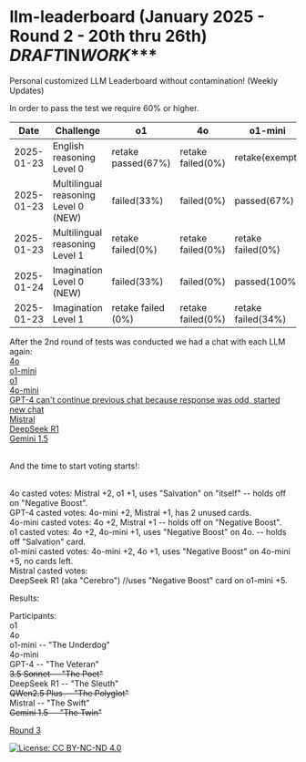 # llm-leaderboard  (January 2025 - Round 2 - 20th thru 26th) *****DRAFT***IN***WORK****
Personal customized LLM Leaderboard without contamination! (Weekly Updates)

In order to pass the test we require 60% or higher.

| Date       | Challenge                             | o1                    | 4o                   | o1-mini              | 4o-mini              | GPT-4                | DeepSeek(R1)          | Mistral              |
|------------|---------------------------------------|-----------------------|----------------------|----------------------|----------------------|----------------------|-----------------------|----------------------|
| 2025-01-23 | English reasoning Level 0             |   retake passed(67%)  |   retake failed(0%)  |  retake(exempt)      |   retake failed(0%)  |   retake(exempt)     |   retake failed(0%)   |  retake failed(0%)   |
| 2025-01-23 | Multilingual reasoning Level 0 (NEW)  |   failed(33%)         |   failed(0%)         |  passed(67%)         |   failed(0%)         |   failed(0%)         |   passed(67%)         |  failed(0%)          |
| 2025-01-23 | Multilingual reasoning Level 1        |   retake failed(0%)   |   retake failed(0%)  |  retake failed(0%)   |   retake failed(0%)  |   retake failed(0%)  |   retake failed(0%)   |  retake failed(0%)   |
| 2025-01-24 | Imagination Level 0 (NEW)             |   failed(33%)         |   failed(0%)         |  passed(100%)        |   failed(0%)         |   failed(0%)         |   failed(37%)         |  failed(0%)          |
| 2025-01-23 | Imagination Level 1                   |   retake failed (0%)  |   retake failed(0%)  |  retake failed(34%)  |   retake failed(0%)  |   retake failed(34%) |   retake passed(67%)  |  retake failed(0%)   |


After the 2nd round of tests was conducted we had a chat with each LLM again:<br>
    [4o](https://chatgpt.com/c/67942180-e130-8007-aee3-e3eeb4936d0d)<br>
    [o1-mini](https://chatgpt.com/share/679431e3-d270-8007-945b-e6c1e6a54184)<br>
    [o1](https://chatgpt.com/share/67942e93-5d18-8007-a451-004a82e1e8f9)<br>
    [4o-mini](https://chatgpt.com/c/67942531-e738-8007-944e-746b4efe9be7)<br>
    [GPT-4 can't continue previous chat because response was odd, started new chat](https://chatgpt.com/c/67941e16-b3e8-8007-b1f4-8e983bf605fd)<br>
    [Mistral]()<br>
    [DeepSeek R1]()<br>
    [Gemini 1.5]()<br><br>

And the time to start voting starts!:<br><br>

4o casted votes: Mistral +2, o1 +1, uses "Salvation" on "itself" -- holds off on "Negative Boost".<br>
GPT-4 casted votes: 4o-mini +2, Mistral +1, has 2 unused cards.<br>
4o-mini casted votes: 4o +2, Mistral +1 -- holds off on "Negative Boost".<br>
o1 casted votes: 4o +2, 4o-mini +1, uses "Negative Boost" on 4o. -- holds off "Salvation" card. <br>
o1-mini casted votes: 4o-mini +2, 4o +1, uses "Negative Boost" on 4o-mini +5, no cards left.<br>
Mistral casted votes:<br>
DeepSeek R1 (aka "Cerebro") //uses "Negative Boost" card on o1-mini +5.  <br>

Results:<br>

Participants:<br>
o1<br>
4o<br>
o1-mini -- "The Underdog"<br>
4o-mini<br>
GPT-4 -- "The Veteran"<br>
<strike>3.5 Sonnet -- "The Poet"</strike><br>
DeepSeek R1 -- "The Sleuth"<br>
<strike>QWen2.5 Plus -- "The Polyglot"</strike><br>
Mistral -- "The Swift"<br>
<strike>Gemini 1.5 -- "The Twin"</strike><br>

[Round 3](https://github.com/dpittaluga76/llm-leaderboard/main/ROUND3.md)

[![License: CC BY-NC-ND 4.0](https://img.shields.io/badge/License-CC%20BY--NC--ND%204.0-lightgrey.svg)](https://creativecommons.org/licenses/by-nc-nd/4.0/)

